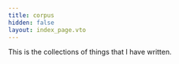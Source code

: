```yaml
---
title: corpus
hidden: false
layout: index_page.vto
---
```


This is the collections of things that I have written. 
